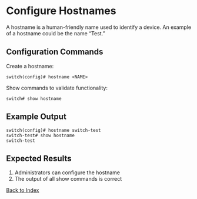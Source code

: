 # Configure Hostnames

A hostname is a human-friendly name used to identify a device. An example of a hostname could be the name “Test.” 

## Configuration Commands

Create a hostname: 

```
switch(config)# hostname <NAME>
```

Show commands to validate functionality: 

```
switch# show hostname
```

## Example Output 

```
switch(config)# hostname switch-test
switch-test# show hostname
switch-test
```

## Expected Results 

1. Administrators can configure the hostname
2. The output of all show commands is correct   

[Back to Index](../index.md)


